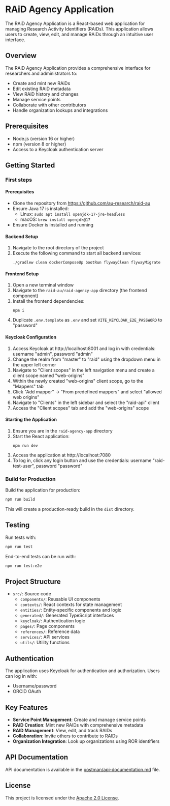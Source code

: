 # RAiD Agency Application

The RAiD Agency Application is a React-based web application for managing Research Activity Identifiers (RAiDs). This application allows users to create, view, edit, and manage RAiDs through an intuitive user interface.

## Overview

The RAiD Agency Application provides a comprehensive interface for researchers and administrators to:

- Create and mint new RAiDs
- Edit existing RAiD metadata
- View RAiD history and changes
- Manage service points
- Collaborate with other contributors
- Handle organization lookups and integrations

## Prerequisites

- Node.js (version 16 or higher)
- npm (version 8 or higher)
- Access to a Keycloak authentication server

## Getting Started

### First steps

#### Prerequisites

- Clone the repository from https://github.com/au-research/raid-au
- Ensure Java 17 is installed:
  - Linux: `sudo apt install openjdk-17-jre-headless`
  - macOS: `brew install openjdk@17`
- Ensure Docker is installed and running

#### Backend Setup

1. Navigate to the root directory of the project
2. Execute the following command to start all backend services:
   ```
   ./gradlew clean dockerComposeUp bootRun flywayClean flywayMigrate
   ```

#### Frontend Setup

1. Open a new terminal window
2. Navigate to the `raid-au/raid-agency-app` directory (the frontend component)
3. Install the frontend dependencies:
   ```
   npm i
   ```
4. Duplicate `.env.template` as `.env` and set `VITE_KEYCLOAK_E2E_PASSWORD` to "password"

#### Keycloak Configuration

1. Access Keycloak at http://localhost:8001 and log in with credentials: username "admin", password "admin"
2. Change the realm from "master" to "raid" using the dropdown menu in the upper left corner
3. Navigate to "Client scopes" in the left navigation menu and create a client scope named "web-origins"
4. Within the newly created "web-origins" client scope, go to the "Mappers" tab
5. Click "Add mapper" → "From predefined mappers" and select "allowed web origins"
6. Navigate to "Clients" in the left sidebar and select the "raid-api" client
7. Access the "Client scopes" tab and add the "web-origins" scope

#### Starting the Application

1. Ensure you are in the `raid-agency-app` directory
2. Start the React application:
   ```
   npm run dev
   ```
3. Access the application at http://localhost:7080
4. To log in, click any login button and use the credentials: username "raid-test-user", password "password"

### Build for Production

Build the application for production:

```bash
npm run build
```

This will create a production-ready build in the `dist` directory.

## Testing

Run tests with:

```bash
npm run test
```

End-to-end tests can be run with:

```bash
npm run test:e2e
```

## Project Structure

- `src/`: Source code
  - `components/`: Reusable UI components
  - `contexts/`: React contexts for state management
  - `entities/`: Entity-specific components and logic
  - `generated/`: Generated TypeScript interfaces
  - `keycloak/`: Authentication logic
  - `pages/`: Page components
  - `references/`: Reference data
  - `services/`: API services
  - `utils/`: Utility functions

## Authentication

The application uses Keycloak for authentication and authorization. Users can log in with:

- Username/password
- ORCID OAuth

## Key Features

- **Service Point Management**: Create and manage service points
- **RAID Creation**: Mint new RAIDs with comprehensive metadata
- **RAID Management**: View, edit, and track RAIDs
- **Collaboration**: Invite others to contribute to RAIDs
- **Organization Integration**: Look up organizations using ROR identifiers

## API Documentation

API documentation is available in the [postman/api-documentation.md](postman/api-documentation.md) file.

## License

This project is licensed under the [Apache 2.0 License](https://github.com/au-research/raid-au?tab=Apache-2.0-1-ov-file#readme).
